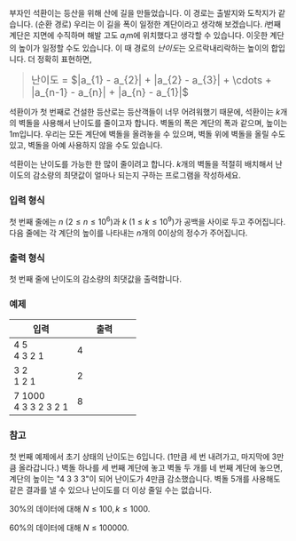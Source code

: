 부자인 석환이는 등산을 위해 산에 길을 만들었습니다. 이 경로는 출발지와 도착지가 같습니다. (순환 경로) 우리는 이 길을 폭이 일정한 계단이라고 생각해 보겠습니다. $i$번째 계단은 지면에 수직하며 해발 고도 $a_{i}$m에 위치했다고 생각할 수 있습니다. 이웃한 계단의 높이가 일정할 수도 있습니다. 이 때 경로의 *난이도*는 오르락내리락하는 높이의 합입니다. 더 정확히 표현하면,

<blockquote>
 <div style="font-size: 18px;">
  난이도 = $|a_{1} - a_{2}| + |a_{2} - a_{3}| + \cdots + |a_{n-1} - a_{n}| + |a_{n} - a_{1}|$
 </div>
</blockquote>

석환이가 첫 번째로 건설한 등산로는 등산객들이 너무 어려워했기 때문에, 석환이는 $k$개의 벽돌을 사용해서 난이도를 줄이고자 합니다. 벽돌의 폭은 계단의 폭과 같으며, 높이는 1m입니다. 우리는 모든 계단에 벽돌을 올려놓을 수 있으며, 벽돌 위에 벽돌을 올릴 수도 있고, 벽돌을 아예 사용하지 않을 수도 있습니다.

석환이는 난이도를 가능한 한 많이 줄이려고 합니다. $k$개의 벽돌을 적절히 배치해서 난이도의 감소량의 최댓값이 얼마나 되는지 구하는 프로그램을 작성하세요.

### 입력 형식

첫 번째 줄에는 $n$ ($2 \le n \le 10^{6}$)과 $k$ ($1 \le k \le 10^{9}$)가 공백을 사이로 두고 주어집니다. 다음 줄에는 각 계단의 높이를 나타내는 $n$개의 $0$이상의 정수가 주어집니다.

### 출력 형식

첫 번째 줄에 난이도의 감소량의 최댓값을 출력합니다.

### 예제

<table class='table table-bordered table-condensed'>
 <thead>
  <tr>
   <th style="width: 50%;">입력</th>
   <th style="width: 50%;">출력</th>
  </tr>
 </thead>
 <tbody>
  <tr>
   <td class="code-font">4 5<br/>
4 3 2 1</td>
   <td class="code-font">4</td>
  </tr>
  <tr>
   <td class="code-font">3 2<br/>
1 2 1</td>
   <td class="code-font">2</td>
  </tr>
  <tr>
   <td class="code-font">7 1000<br/>
4 3 3 2 3 2 1</td>
   <td class="code-font">8</td>
  </tr>
 </tbody>
</table>

### 참고

첫 번째 예제에서 초기 상태의 난이도는 6입니다. (1만큼 세 번 내려가고, 마지막에 3만큼 올라갑니다.) 벽돌 하나를 세 번째 계단에 놓고 벽돌 두 개를 네 번째 계단에 놓으면, 계단의 높이는 "4 3 3 3"이 되어 난이도가 4만큼 감소했습니다. 벽돌 5개를 사용해도 같은 결과를 낼 수 있으나 난이도를 더 이상 줄일 수는 없습니다.

30%의 데이터에 대해 $N \le 100, k \le 1000.$

60%의 데이터에 대해 $N \le 100000.$